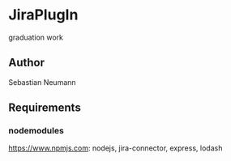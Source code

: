 # JiraPlugIn
graduation work 

## Author
Sebastian Neumann

## Requirements
### nodemodules
https://www.npmjs.com: 
nodejs,
jira-connector,
express,
lodash


